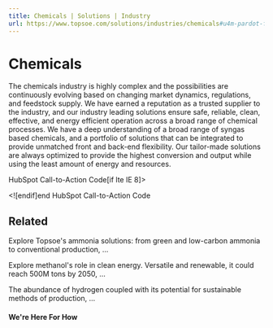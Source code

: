 ```yaml
---
title: Chemicals | Solutions | Industry
url: https://www.topsoe.com/solutions/industries/chemicals#u4m-pardot-form
---
```


# Chemicals

The chemicals industry is highly complex and the possibilities are continuously evolving based on changing market dynamics, regulations, and feedstock supply. We have earned a reputation as a trusted supplier to the industry, and our industry leading solutions ensure safe, reliable, clean, effective, and energy efficient operation across a broad range of chemical processes. We have a deep understanding of a broad range of syngas based chemicals, and a portfolio of solutions that can be integrated to provide unmatched front and back-end flexibility. Our tailor-made solutions are always optimized to provide the highest conversion and output while using the least amount of energy and resources.

HubSpot Call-to-Action Code[if lte IE 8]><div id="hs-cta-ie-element"></div><![endif][](https://cta-redirect.hubspot.com/cta/redirect/2115834/ac5ff077-c748-4b17-b1e9-ce5068490e9c)end HubSpot Call-to-Action Code

## Related

Explore Topsoe's ammonia solutions: from green and low-carbon ammonia to conventional production, ...

Explore methanol's role in clean energy. Versatile and renewable, it could reach 500M tons by 2050, ...

The abundance of hydrogen coupled with its potential for sustainable methods of production, ...

#### We're Here For How